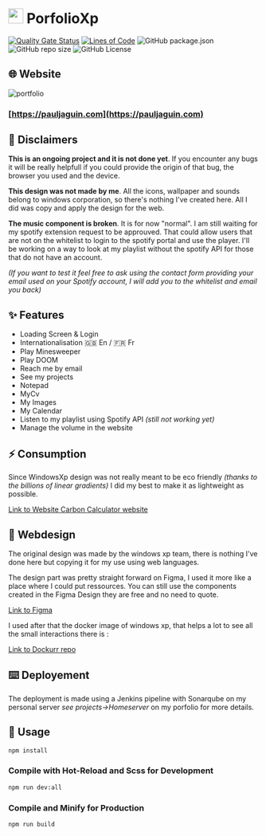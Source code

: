 # <img src="https://lh6.googleusercontent.com/proxy/O0jtLgr-_kq0MLNcfc-mNens2PSj9oDn4296O8SgMRO2hv4SrTtKjTZN6iecZPdxD67l6YUk26QL0raQ818tXOioabNh1mYpQxQfHw" width="30px" > PorfolioXp


[![Quality Gate Status](https://sonarqube.rocketegg.systems/api/project_badges/measure?project=PortfolioXp&metric=alert_status&token=sqb_c0b5f74b6c031ae2f329c6c588e3c8bc48556788)](https://sonarqube.rocketegg.systems/dashboard?id=PortfolioXp)
[![Lines of Code](https://sonarqube.rocketegg.systems/api/project_badges/measure?project=PortfolioXp&metric=ncloc&token=sqb_c0b5f74b6c031ae2f329c6c588e3c8bc48556788)](https://sonarqube.rocketegg.systems/dashboard?id=PortfolioXp)
![GitHub package.json ](https://img.shields.io/github/package-json/v/UnMugViolet/portfolio/main)
![GitHub repo size](https://img.shields.io/github/repo-size/UnMugViolet/portfolio)
![GitHub License](https://img.shields.io/github/license/UnMugViolet/portfolio)

## 🌐 Website

![portfolio](https://github.com/user-attachments/assets/77a7b9c0-6276-43b4-8792-a1f6e86306f0)

### [https://pauljaguin.com](https://pauljaguin.com)

## 👷 Disclaimers


**This is an ongoing project and it is not done yet**.
If you encounter any bugs it will be really helpfull if you could provide the origin of that bug, the browser you used and the device.

**This design was not made by me**.
All the icons, wallpaper and sounds belong to windows corporation, so there's nothing I've created here. All I did was copy and apply the design for the web.

**The music component is broken**.
It is for now "normal". I am still waiting for my spotify extension request to be approuved. That could allow users that are not on the whitelist to login to the spotify portal and use the player. I'll be working on a way to look at my playlist without the spotify API for those that do not have an account.

_(If you want to test it feel free to ask using the contact form providing your email used on your Spotify account, I will add you to the whitelist and email you back)_

## ✨ Features

- Loading Screen & Login
- Internationalisation 🇬🇧 En / 🇫🇷 Fr
- Play Minesweeper
- Play DOOM
- Reach me by email
- See my projects
- Notepad
- MyCv
- My Images
- My Calendar
- Listen to my playlist using Spotify API _(still not working yet)_
- Manage the volume in the website

## ⚡️ Consumption

Since WindowsXp design was not really meant to be eco friendly _(thanks to the billions of linear gradients)_
I did my best to make it as lightweight as possible.

[Link to Website Carbon Calculator website](https://www.websitecarbon.com/website/pauljaguin-com-office/)

## 🎨 Webdesign

The original design was made by the windows xp team, there is nothing I've done here but copying it for my use using web languages.

The design part was pretty straight forward on Figma, I used it more like a place where I could put ressources.
You can still use the components created in the Figma Design they are free and no need to quote.

[Link to Figma](https://www.figma.com/design/8tPMCpOidM1YSSAZt516iK/Portfolio?node-id=0-1&t=JnfahWXeIxcdy3UJ-1)


I used after that the docker image of windows xp, that helps a lot to see all the small interactions there is :

[Link to Dockurr repo](https://github.com/dockur/windows)


## ⌨️ Deployement

The deployment is made using a Jenkins pipeline with Sonarqube on my personal server _see projects->Homeserver_ on my porfolio for more details. 

## 🔨 Usage

```sh
npm install
```

### Compile with Hot-Reload and Scss for Development

```sh
npm run dev:all
```

### Compile and Minify for Production

```sh
npm run build
```
